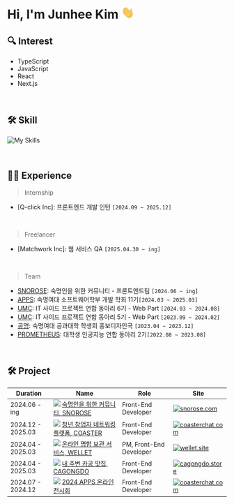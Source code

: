 
# Hi, I'm Junhee Kim <img src="https://raw.githubusercontent.com/ABSphreak/ABSphreak/master/gifs/Hi.gif" width="30px">


## 🔍 Interest
- TypeScript
- JavaScript
- React
- Next.js
<br>

## 🛠 Skill

![My Skills](https://skillicons.dev/icons?i=ts,js,react,nextjs,html,css,emotion,styledcomponents,vite,npm,yarn,netlify,vercel,cloudflare,figma)

<br>

## 🏃‍♀️ Experience

> Internship

- [Q-click Inc]: 프론트엔드 개발 인턴 `[2024.09 ~ 2025.12]`

<br>

> Freelancer

- [Matchwork Inc]: 웹 서비스 QA  `[2025.04.30 ~ ing]`

<br>

> Team

- [SNOROSE](https://www.instagram.com/snorose1906/):  숙명인을 위한 커뮤니티 - 프론트엔드팀 `[2024.06 ~ ing]` 
- [APPS](https://github.com/APPS-sookmyung):  숙명여대 소프트웨어학부 개발 학회 11기`[2024.03 ~ 2025.03]`
- [UMC](https://github.com/UMC-SMWU):  IT 사이드 프로젝트 연합 동아리 6기 - Web Part `[2024.03 ~ 2024.08]`
- [UMC](https://github.com/UMC-SMWU):  IT 사이드 프로젝트 연합 동아리 5기 - Web Part `[2023.09 ~ 2024.02]`
- [공명](https://www.instagram.com/sookmyung_engineering/):  숙명여대 공과대학 학생회 홍보디자인국 `[2023.04 ~ 2023.12]`
- [PROMETHEUS](https://www.instagram.com/prometheus_ai_):  대학생 인공지능 연합 동아리 2기`[2022.08 ~ 2023.08]`
  
<br>

## 🛠️ Project

<table>
  <thead>
    <tr>
      <th>Duration</th>
      <th>Name</th>
      <th>Role</th>
      <th>Site</th>
    </tr>
  </thead>
  <tbody>
    <tr> <!-- project -->
      <td>2024.06 - ing</td>
      <td>
        <img width="30" src="https://github.com/user-attachments/assets/a03766f5-f777-4d9d-b307-9b521ddbbe25">
        <a href="https://github.com/snorose/snorose-front-react">숙명인을 위한 커뮤니티, SNOROSE</a>
      </td>
      <td>
        Front-End Developer
      </td>
      <td>
        <a href="https://www.snorose.com">
          <img src="http://img.shields.io/badge/snorose.com-4285F4?style=flat&amp;" alt="snorose.com">
        </a>
      </td>
    </tr>
    <tr> <!-- project -->
      <td>2024.12 - 2025.03</td>
      <td>
        <img width="30" src="https://github.com/user-attachments/assets/10a47209-483c-41ef-b056-2dcb737cb4f8">
        <a href="https://github.com/Coastee/COASTER-Client">청년 창업자 네트워킹 플랫폼, COASTER</a>
      </td>
      <td>
        Front-End Developer
      </td>
      <td>
        <a href="https://www.coasterchat.com">
          <img src="http://img.shields.io/badge/coasterchat.com-4285F4?style=flat&amp;" alt="coasterchat.com">
        </a>
      </td>
    </tr>
    <tr> <!-- project -->
      <td>2024.04 - 2025.03</td>
      <td>
        <img width="30" src="https://github.com/user-attachments/assets/27090284-961c-4471-b8e5-872ab78bc679"/> 
        <a href="https://github.com/APPS-sookmyung/2024-WELLET-client">온라인 명함 보관 서비스, WELLET</a>
      </td>
      <td>
        PM, Front-End Developer
      </td>
      <td>
        <a href="https://wellet.site">
          <img src="http://img.shields.io/badge/wellet.site-4285F4?style=flat&amp;" alt="wellet.site">
        </a>
      </td>
    </tr>
    <tr> <!-- project -->
      <td>2024.04 - 2025.03</td>
      <td>
        <img width="30" src="https://github.com/user-attachments/assets/a8bed62e-0893-4064-b803-6983a576bc51"/> 
        <a href="https://github.com/APPS-sookmyung/2024-Cagongdo">내 주변 카공 맛집, CAGONGDO</a>
      </td>
      <td>
        Front-End Developer
      </td>
      <td>
        <a href="https://cagongdo.store">
          <img src="http://img.shields.io/badge/cagongdo.store-4285F4?style=flat&amp;" alt="cagongdo.store">
        </a>
      </td>
    </tr>
    <tr> <!-- project -->
      <td>2024.07 - 2024.12</td>
      <td>
        <img width="30" src="https://github.com/user-attachments/assets/a6363634-d200-4d03-806c-8f376fbd2771"/> 
        <a href="https://github.com/APPS-sookmyung/2024-APPS-Exhibition-Webpage">2024 APPS 온라인 전시회</a>
      </td>
      <td>
        Front-End Developer
      </td>
      <td>
        <a href="https://2024-apps.netlify.app">
          <img src="http://img.shields.io/badge/coasterchat.com-4285F4?style=flat&amp;" alt="coasterchat.com">
        </a>
      </td>
    </tr>
  </tbody>
</table>

<br>




<br>
